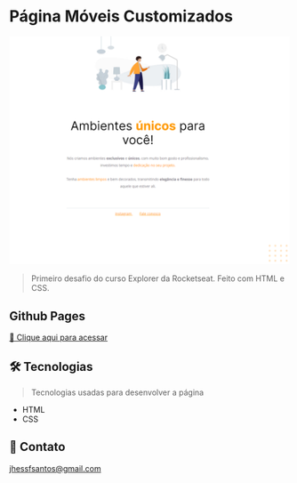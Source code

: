 # Página Móveis Customizados

![preview](/.github/preview.png)

> Primeiro desafio do curso Explorer da Rocketseat. Feito com HTML e CSS.

## Github Pages
[🔗 Clique aqui para acessar](https://jhessfrois.github.io/moveis-customizados/)

## 🛠 Tecnologias
> Tecnologias usadas para desenvolver a página

- HTML
- CSS

## 🖤 Contato

jhessfsantos@gmail.com
